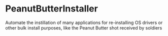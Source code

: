 # PeanutButterInstaller
Automate the instillation of many applications for re-installing OS drivers or other bulk install purposes, like the Peanut Butter shot received by soldiers 
